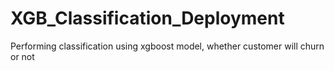 # XGB_Classification_Deployment
Performing classification using xgboost model, whether customer will churn or not
